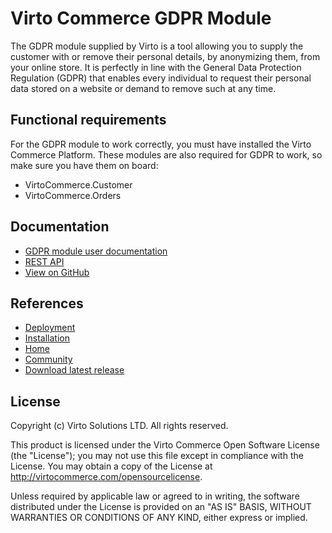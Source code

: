 # Virto Commerce GDPR Module

The GDPR module supplied by Virto is a tool allowing you to supply the customer with or remove their personal details, by anonymizing them, from your online store. It is perfectly in line with the General Data Protection Regulation (GDPR) that enables every individual to request their personal data stored on a website or demand to remove such at any time.

## Functional requirements

For the GDPR module to work correctly, you must have installed the Virto Commerce Platform.
These modules are also required for GDPR to work, so make sure you have them on board:
+ VirtoCommerce.Customer
+ VirtoCommerce.Orders

## Documentation

* [GDPR module user documentation](https://docs.virtocommerce.org/platform/user-guide/gdpr/overview/)
* [REST API](https://virtostart-demo-admin.govirto.com/docs/index.html?urls.primaryName=VirtoCommerce.GDPR)
* [View on GitHub](https://github.com/VirtoCommerce/vc-module-gdpr)
  

## References

* [Deployment](https://docs.virtocommerce.org/platform/developer-guide/Tutorials-and-How-tos/Tutorials/deploy-module-from-source-code/)
* [Installation](https://docs.virtocommerce.org/platform/user-guide/modules-installation/)
* [Home](https://virtocommerce.com)
* [Community](https://www.virtocommerce.org)
* [Download latest release](https://github.com/VirtoCommerce/vc-module-gdpr/releases/latest)


## License

Copyright (c) Virto Solutions LTD.  All rights reserved.

This product is licensed under the Virto Commerce Open Software License (the "License"); you
may not use this file except in compliance with the License. You may
obtain a copy of the License at <http://virtocommerce.com/opensourcelicense>.

Unless required by applicable law or agreed to in writing, the software
distributed under the License is provided on an "AS IS" BASIS,
WITHOUT WARRANTIES OR CONDITIONS OF ANY KIND, either express or
implied.
